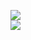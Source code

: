 [![](https://img.shields.io/badge/Made%20With-Github%20Spray-lightgrey.svg?style=for-the-badge&logo=github)](https://github.com/Annihil/github-spray#18128)  
[![](https://i.imgur.com/2DrTn0Z.gif)](https://github.com/Annihil/github-spray)